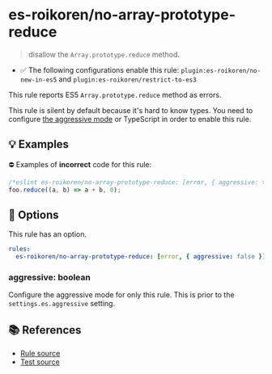 # es-roikoren/no-array-prototype-reduce
> disallow the `Array.prototype.reduce` method.

- ✅ The following configurations enable this rule: `plugin:es-roikoren/no-new-in-es5` and `plugin:es-roikoren/restrict-to-es3`

This rule reports ES5 `Array.prototype.reduce` method as errors.

This rule is silent by default because it's hard to know types. You need to configure [the aggressive mode](../#the-aggressive-mode) or TypeScript in order to enable this rule.

## 💡 Examples

⛔ Examples of **incorrect** code for this rule:

```js
/*eslint es-roikoren/no-array-prototype-reduce: [error, { aggressive: true }] */
foo.reduce((a, b) => a + b, 0);
```

## 🔧 Options

This rule has an option.

```yml
rules:
  es-roikoren/no-array-prototype-reduce: [error, { aggressive: false }]
```

### aggressive: boolean

Configure the aggressive mode for only this rule.
This is prior to the `settings.es.aggressive` setting.

## 📚 References

- [Rule source](https://github.com/roikoren755/eslint-plugin-es/blob/v3.0.1/src/rules/no-array-prototype-reduce.ts)
- [Test source](https://github.com/roikoren755/eslint-plugin-es/blob/v3.0.1/tests/src/rules/no-array-prototype-reduce.ts)
